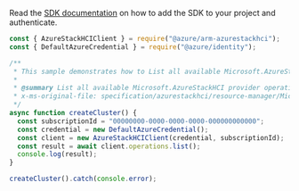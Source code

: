Read the [SDK documentation](https://github.com/Azure/azure-sdk-for-js/blob/%40azure%2Farm-azurestackhci_3.0.0/sdk/azurestackhci/arm-azurestackhci/README.md) on how to add the SDK to your project and authenticate.

```javascript
const { AzureStackHCIClient } = require("@azure/arm-azurestackhci");
const { DefaultAzureCredential } = require("@azure/identity");

/**
 * This sample demonstrates how to List all available Microsoft.AzureStackHCI provider operations
 *
 * @summary List all available Microsoft.AzureStackHCI provider operations
 * x-ms-original-file: specification/azurestackhci/resource-manager/Microsoft.AzureStackHCI/stable/2022-05-01/examples/ListOperations.json
 */
async function createCluster() {
  const subscriptionId = "00000000-0000-0000-0000-000000000000";
  const credential = new DefaultAzureCredential();
  const client = new AzureStackHCIClient(credential, subscriptionId);
  const result = await client.operations.list();
  console.log(result);
}

createCluster().catch(console.error);
```
